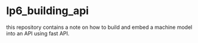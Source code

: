 # lp6_building_api
this repository contains a note on how to build and embed a machine model into an API using fast API. 
